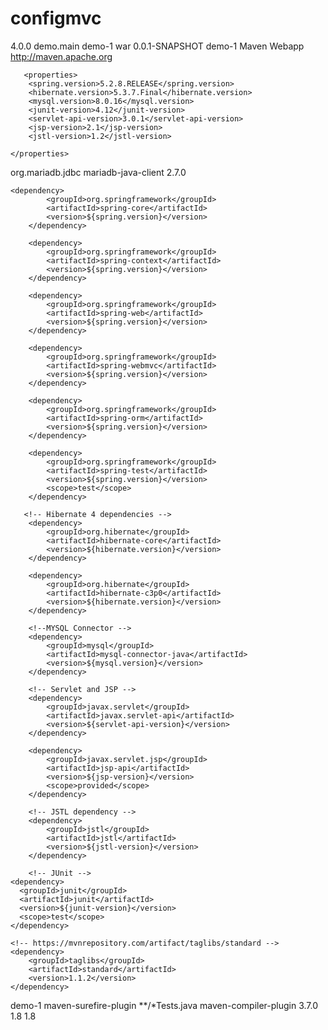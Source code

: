 # configmvc

<project xmlns="http://maven.apache.org/POM/4.0.0" xmlns:xsi="http://www.w3.org/2001/XMLSchema-instance"
  xsi:schemaLocation="http://maven.apache.org/POM/4.0.0 http://maven.apache.org/maven-v4_0_0.xsd">
  <modelVersion>4.0.0</modelVersion>
  <groupId>demo.main</groupId>
  <artifactId>demo-1</artifactId>
  <packaging>war</packaging>
  <version>0.0.1-SNAPSHOT</version>
  <name>demo-1 Maven Webapp</name>
  <url>http://maven.apache.org</url>
  <!-- Specifying the Versions of Spring, Hibernate, MySQL etc -->
       <properties>
        <spring.version>5.2.8.RELEASE</spring.version>
        <hibernate.version>5.3.7.Final</hibernate.version>
        <mysql.version>8.0.16</mysql.version>
        <junit-version>4.12</junit-version>
        <servlet-api-version>3.0.1</servlet-api-version>
        <jsp-version>2.1</jsp-version>
        <jstl-version>1.2</jstl-version>
        
    </properties>
  
  <dependencies>
  
 <dependency>
    <groupId>org.mariadb.jdbc</groupId>
    <artifactId>mariadb-java-client</artifactId>
    <version>2.7.0</version>
</dependency>
  
  	<dependency>
            <groupId>org.springframework</groupId>
            <artifactId>spring-core</artifactId>
            <version>${spring.version}</version>
        </dependency>
  
        <dependency>
            <groupId>org.springframework</groupId>
            <artifactId>spring-context</artifactId>
            <version>${spring.version}</version>
        </dependency>
  
        <dependency>
            <groupId>org.springframework</groupId>
            <artifactId>spring-web</artifactId>
            <version>${spring.version}</version>
        </dependency>
  
        <dependency>
            <groupId>org.springframework</groupId>
            <artifactId>spring-webmvc</artifactId>
            <version>${spring.version}</version>
        </dependency>
  
        <dependency>
            <groupId>org.springframework</groupId>
            <artifactId>spring-orm</artifactId>
            <version>${spring.version}</version>
        </dependency>
  
        <dependency>
            <groupId>org.springframework</groupId>
            <artifactId>spring-test</artifactId>
            <version>${spring.version}</version>
            <scope>test</scope>
        </dependency>
       
       <!-- Hibernate 4 dependencies -->
        <dependency>
            <groupId>org.hibernate</groupId>
            <artifactId>hibernate-core</artifactId>
            <version>${hibernate.version}</version>
        </dependency>
        	
        <dependency>
            <groupId>org.hibernate</groupId>
            <artifactId>hibernate-c3p0</artifactId>
            <version>${hibernate.version}</version>
        </dependency>
        
        <!--MYSQL Connector -->
        <dependency>
            <groupId>mysql</groupId>
            <artifactId>mysql-connector-java</artifactId>
            <version>${mysql.version}</version>
        </dependency>
  
        <!-- Servlet and JSP -->
        <dependency>
            <groupId>javax.servlet</groupId>
            <artifactId>javax.servlet-api</artifactId>
            <version>${servlet-api-version}</version>
        </dependency>
  
        <dependency>
            <groupId>javax.servlet.jsp</groupId>
            <artifactId>jsp-api</artifactId>
            <version>${jsp-version}</version>
            <scope>provided</scope>
        </dependency>
  
        <!-- JSTL dependency -->
        <dependency>
            <groupId>jstl</groupId>
            <artifactId>jstl</artifactId>
            <version>${jstl-version}</version>
        </dependency>
  
        <!-- JUnit -->
    <dependency>
      <groupId>junit</groupId>
      <artifactId>junit</artifactId>
      <version>${junit-version}</version>
      <scope>test</scope>
    </dependency>
    
    <!-- https://mvnrepository.com/artifact/taglibs/standard -->
	<dependency>
    	<groupId>taglibs</groupId>
    	<artifactId>standard</artifactId>
    	<version>1.1.2</version>
	</dependency>   
    
  </dependencies>
  <build>
    <finalName>demo-1</finalName>
    <plugins>
              <plugin>
                <artifactId>maven-surefire-plugin</artifactId>
                <configuration>
                    <includes>
                        <include>**/*Tests.java</include>
                    </includes>
                </configuration>
            </plugin>
            <plugin>
                <artifactId>maven-compiler-plugin</artifactId>
                <version>3.7.0</version>
                <configuration>
                    <source>1.8</source>
                    <target>1.8</target>
                </configuration>
            </plugin>
        </plugins>
  </build>
</project>
